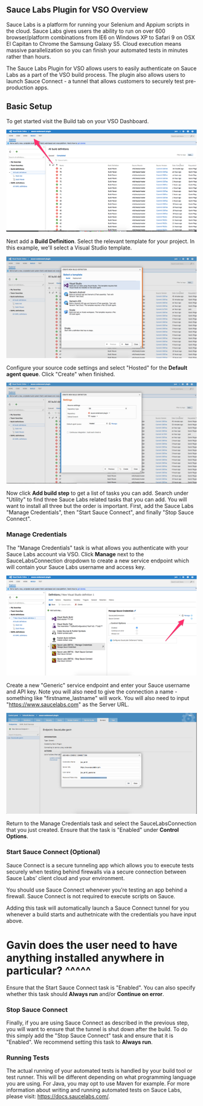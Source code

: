 ## Sauce Labs Plugin for VSO Overview

Sauce Labs is a platform for running your Selenium and Appium scripts in the cloud. Sauce Labs gives users the ability to run on over 600 browser/platform combinations from IE6 on Windows XP to Safari 9 on OSX El Capitan to Chrome the Samsung Galaxy S5. Cloud execution means massive parallelization so you can finish your automated tests in minutes rather than hours. 

The Sauce Labs Plugin for VSO allows users to easily authenticate on Sauce Labs as a part of the VSO build process. The plugin also allows users to launch Sauce Connect - a tunnel that allows customers to securely test pre-production apps. 

## Basic Setup

To get started visit the Build tab on your VSO Dashboard. 

![build](images/build.png)

Next add a __Build Definition__. Select the relevant template for your project. In this example, we'll select a Visual Studio template.

![create build definition](images/create_build_definition.png)

Configure your source code settings and select "Hosted" for the __Default agent queue__. Click "Create" when finished.

![hosted](images/hosted.png)

Now click __Add build step__ to get a list of tasks you can add. Search under "Utility" to find three Sauce Labs related tasks that you can add. You will want to install all three but the order is important. First, add the Sauce Labs "Manage Credentials", then "Start Sauce Connect", and finally "Stop Sauce Connect".


### Manage Credentials

The "Manage Credentials" task is what allows you authenticate with your Sauce Labs account via VSO. Click __Manage__ next to the SauceLabsConnection dropdown to create a new service endpoint which will contain your Sauce Labs username and access key. 

![hosted](images/manage_credentials.png)

Create a new "Generic" service endpoint and enter your Sauce username and API key. Note you will also need to give the connection a name - something like "firstname_lastname" will work. You will also need to input "https://www.saucelabs.com" as the Server URL. 

![hosted](images/add_generic_connection.png)

Return to the Manage Credentials task and select the SauceLabsConnection that you just created. Ensure that the task is "Enabled" under __Control Options__.

### Start Sauce Connect (Optional)

Sauce Connect is a secure tunneling app which allows you to execute tests securely when testing behind firewalls via a secure connection between Sauce Labs’ client cloud and your environment. 

You should use Sauce Connect whenever you’re testing an app behind a firewall. Sauce Connect is not required to execute scripts on Sauce.

Adding this task will automatically launch a Sauce Connect tunnel for you whenever a build starts and authetnicate with the credentials you have input above. 

# Gavin does the user need to have anything installed anywhere in particular? ^^^^^

Ensure that the Start Sauce Connect task is "Enabled". You can also specify whether this task should __Always run__ and/or __Continue on error__.

### Stop Sauce Connect

Finally, if you are using Sauce Connect as described in the previous step, you will want to ensure that the tunnel is shut down after the build. To do this simply add the "Stop Sauce Connect" task and ensure that it is "Enabled". We recommend setting this task to __Always run__. 

### Running Tests

The actual running of your automated tests is handled by your build tool or test runner. This will be different depending on what programming language you are using. For Java, you may opt to use Maven for example. For more information about writing and running automated tests on Sauce Labs, please visit: https://docs.saucelabs.com/. 

